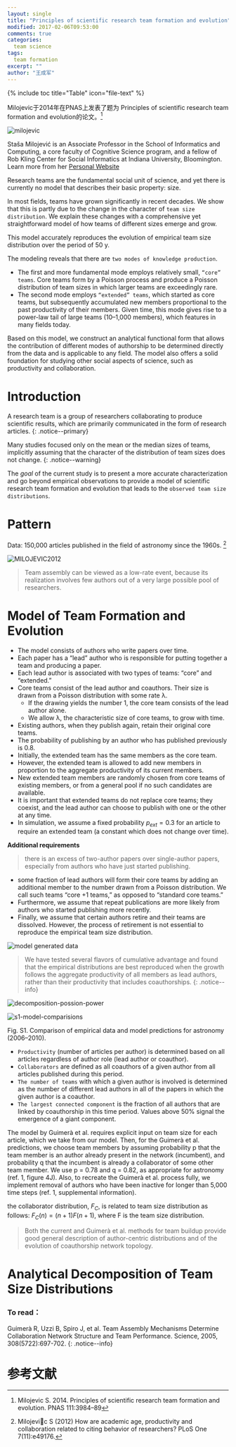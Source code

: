 ```yaml
---
layout: single
title: "Principles of scientific research team formation and evolution"
modified: 2017-02-06T09:53:00
comments: true
categories:
  team science
tags:
  team formation
excerpt: ""
author: "王成军"
---
```


{% include toc title="Table" icon="file-text" %}

Milojevic于2014年在PNAS上发表了题为 Principles of scientific research team formation and evolution的论文。[^Milojevic]

![milojevic](http://oaf2qt3yk.bkt.clouddn.com/9e05fb9022d0cfe9902698911898ba50.png)

Staša Milojević is an Associate Professor in the School of Informatics and Computing, a core faculty of Cognitive Science program, and a fellow of Rob Kling Center for Social Informatics at Indiana University, Bloomington. Learn more from her [Personal Website](http://homes.soic.indiana.edu/smilojev/)

[^Milojevic]: Milojevic S. 2014. Principles of scientific research team formation and evolution. PNAS 111:3984–89


Research teams are the fundamental social unit of science, and yet there is currently no model that describes their basic property: size.

In most fields, teams have grown significantly in recent decades. We show that this is partly due to the change in the character of `team size distribution`. We explain these changes with a comprehensive yet straightforward model of how teams of different sizes emerge and grow.

This model accurately reproduces the evolution of empirical team size distribution over the period of 50 y.

The modeling reveals that there are `two modes of knowledge production`.
- The first and more fundamental mode employs relatively small, `“core” teams`. Core teams form by a Poisson process and produce a Poisson distribution of team sizes in which larger teams are exceedingly rare.
- The second mode employs `“extended” teams`, which started as core teams, but subsequently accumulated new members proportional to the past productivity of their members. Given time, this mode gives rise to a power-law tail of large teams (10–1,000 members), which features in many fields today.

Based on this model, we construct an analytical functional form that allows the contribution of different modes of authorship to be determined directly from the data and is applicable to any field. The model also offers a solid foundation for studying other social aspects of science, such as productivity and collaboration.

# Introduction

A research team is a group of researchers collaborating to produce scientific results, which are primarily communicated in the form of research articles.
{: .notice--primary}

Many studies focused only on the mean or the median sizes of teams, implicitly assuming that the character of the distribution of team sizes does not change.
{: .notice--warning}

The *goal* of the current study is to present a more accurate characterization and go beyond empirical observations to provide a model of scientific research team formation and evolution that leads to the `observed team size distributions`.

# Pattern

Data: 150,000 articles published in the field of astronomy since the 1960s. [^MILOJEVIC2012]

[^MILOJEVIC2012]: Milojevic S (2012) How are academic age, productivity and collaboration related to citing behavior of researchers? PLoS One 7(11):e49176.

![MILOJEVIC2012](http://oaf2qt3yk.bkt.clouddn.com/8c331b6cfcdaf31a8e2b2682eb62794e.png)

> Team assembly can be viewed as a low-rate event, because its realization involves few authors out of a very large possible pool of researchers.

# Model of Team Formation and Evolution

- The model consists of authors who write papers over time.
- Each paper has a “lead” author who is responsible for putting together a team and producing a paper.
- Each lead author is associated with two types of teams: “core” and “extended.”
- Core teams consist of the lead author and coauthors. Their size is drawn from a Poisson distribution with some rate λ.
  - If the drawing yields the number 1, the core team consists of the lead author alone.
  - We allow λ, the characteristic size of core teams, to grow with time.
- Existing authors, when they publish again, retain their original core teams.
- The probability of publishing by an author who has published previously is 0.8.
- Initially, the extended team has the same members as the core team.
- However, the extended team is allowed to add new members in proportion to the aggregate productivity of its current members.
- New extended team members are randomly chosen from core teams of existing members, or from a general pool if no such candidates are available.
- It is important that extended teams do not replace core teams; they coexist, and the lead author can choose to publish with one or the other at any time.
- In simulation, we assume a fixed probability $p_{ext} = 0.3$ for an article to require an extended team (a constant which does not change over time).

**Additional requirements**
> there is an excess of two-author papers over single-author papers, especially from authors who have just started publishing.

- some fraction of lead authors will form their core teams by adding an additional member to the number drawn from a Poisson distribution. We call such teams “core +1 teams,” as opposed to “standard core teams.”
- Furthermore, we assume that repeat publications are more likely from authors who started publishing more recently.
- Finally, we assume that certain authors retire and their teams are dissolved. However, the process of retirement is not essential to reproduce the empirical team size distribution.

![model generated data](http://oaf2qt3yk.bkt.clouddn.com/cf2da56c3eec63159af9357affdfcd97.png)

> We have tested several flavors of cumulative advantage and found that the empirical distributions are best reproduced when the growth follows the aggregate productivity of all members as lead authors, rather than their productivity that includes coauthorships.
{: .notice--info}

![decomposition-possion-power](http://oaf2qt3yk.bkt.clouddn.com/894d7d5f0e110ed592c3cc490d413cac.png)

![s1-model-comparisions](http://oaf2qt3yk.bkt.clouddn.com/b278c6e12dbdd09a11bf540015a43847.png)

Fig. S1. Comparison of empirical data and model predictions for astronomy (2006–2010).

- `Productivity` (number of articles per author) is determined based on all articles regardless of author role (lead author or coauthor).
- `Collaborators` are defined as all coauthors of a given author from all articles published during this period.
- `The number of teams` with which a given author is involved is determined as the number of different lead authors in all of the papers in which the given author is a coauthor.
- `The largest connected component` is the fraction of all authors that are linked by coauthorship in this time period. Values above 50% signal the emergence of a giant component.

The model by Guimerà et al. requires explicit input on team size for each article, which we take from our model. Then, for the Guimerà et al. predictions, we choose team members by assuming probability p that the team member is an author already present in the network (incumbent), and probability q that the incumbent is already a collaborator of some other team member. We use p = 0.78 and q = 0.82, as appropriate for astronomy (ref. 1, figure 4J). Also, to recreate the Guimerà et al. process fully, we implement removal of authors who have been inactive for longer than 5,000 time steps (ref. 1, supplemental information).

the collaborator distribution, $F_C$, is related to team size distribution as follows: $F_{C}(n) = (n + 1)F(n + 1)$, where F is the team size distribution.

> Both the current and Guimerà et al. methods for team buildup provide good general description of author-centric distributions and of the evolution of coauthorship network topology.

# Analytical Decomposition of Team Size Distributions



### To read：

Guimerà R, Uzzi B, Spiro J, et al. Team Assembly Mechanisms Determine Collaboration Network Structure and Team Performance. Science, 2005, 308(5722):697-702.
{: .notice--info}


# 参考文献
